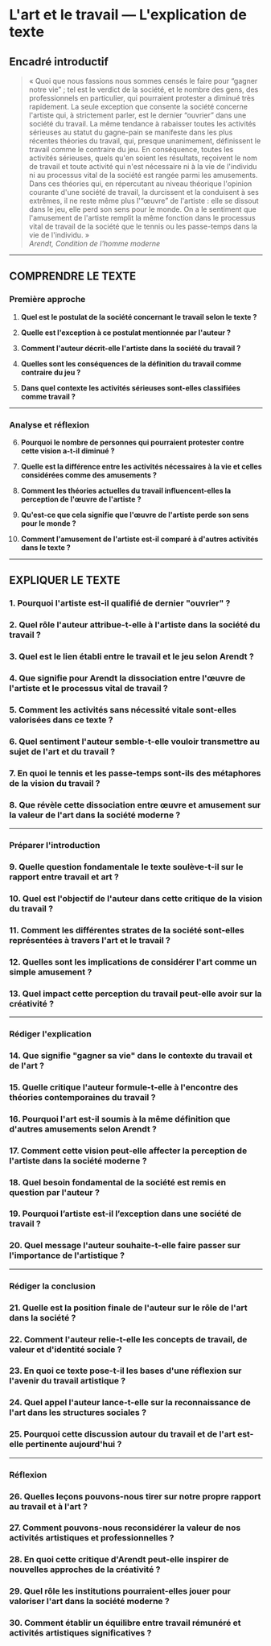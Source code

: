 # L'art et le travail — L'explication de texte

## Encadré introductif
> « Quoi que nous fassions nous sommes censés le faire pour “gagner notre vie” ; tel est le verdict de la société, et le nombre des gens, des professionnels en particulier, qui pourraient protester a diminué très rapidement. La seule exception que consente la société concerne l'artiste qui, à strictement parler, est le dernier “ouvrier” dans une société du travail. La même tendance à rabaisser toutes les activités sérieuses au statut du gagne-pain se manifeste dans les plus récentes théories du travail, qui, presque unanimement, définissent le travail comme le contraire du jeu. En conséquence, toutes les activités sérieuses, quels qu'en soient les résultats, reçoivent le nom de travail et toute activité qui n'est nécessaire ni à la vie de l'individu ni au processus vital de la société est rangée parmi les amusements. Dans ces théories qui, en répercutant au niveau théorique l'opinion courante d'une société de travail, la durcissent et la conduisent à ses extrêmes, il ne reste même plus l'“œuvre” de l'artiste : elle se dissout dans le jeu, elle perd son sens pour le monde. On a le sentiment que l'amusement de l'artiste remplit la même fonction dans le processus vital de travail de la société que le tennis ou les passe-temps dans la vie de l'individu. »  
> *Arendt, Condition de l'homme moderne*

---

## COMPRENDRE LE TEXTE

### Première approche

1. **Quel est le postulat de la société concernant le travail selon le texte ?**

2. **Quelle est l'exception à ce postulat mentionnée par l'auteur ?**

3. **Comment l'auteur décrit-elle l'artiste dans la société du travail ?**

4. **Quelles sont les conséquences de la définition du travail comme contraire du jeu ?**

5. **Dans quel contexte les activités sérieuses sont-elles classifiées comme travail ?**

---

### Analyse et réflexion

6. **Pourquoi le nombre de personnes qui pourraient protester contre cette vision a-t-il diminué ?**

7. **Quelle est la différence entre les activités nécessaires à la vie et celles considérées comme des amusements ?**

8. **Comment les théories actuelles du travail influencent-elles la perception de l'œuvre de l'artiste ?**

9. **Qu'est-ce que cela signifie que l'œuvre de l'artiste perde son sens pour le monde ?**

10. **Comment l'amusement de l'artiste est-il comparé à d'autres activités dans le texte ?**

---

## EXPLIQUER LE TEXTE

### 1. Pourquoi l'artiste est-il qualifié de dernier "ouvrier" ?

### 2. Quel rôle l'auteur attribue-t-elle à l'artiste dans la société du travail ?

### 3. Quel est le lien établi entre le travail et le jeu selon Arendt ?

### 4. Que signifie pour Arendt la dissociation entre l'œuvre de l'artiste et le processus vital de travail ?

### 5. Comment les activités sans nécessité vitale sont-elles valorisées dans ce texte ?

### 6. Quel sentiment l'auteur semble-t-elle vouloir transmettre au sujet de l'art et du travail ?

### 7. En quoi le tennis et les passe-temps sont-ils des métaphores de la vision du travail ? 

### 8. Que révèle cette dissociation entre œuvre et amusement sur la valeur de l'art dans la société moderne ?

---

### Préparer l'introduction

### 9. Quelle question fondamentale le texte soulève-t-il sur le rapport entre travail et art ?

### 10. Quel est l'objectif de l'auteur dans cette critique de la vision du travail ?

### 11. Comment les différentes strates de la société sont-elles représentées à travers l'art et le travail ?

### 12. Quelles sont les implications de considérer l'art comme un simple amusement ?

### 13. Quel impact cette perception du travail peut-elle avoir sur la créativité ?

---

### Rédiger l'explication

### 14. Que signifie "gagner sa vie" dans le contexte du travail et de l'art ?

### 15. Quelle critique l'auteur formule-t-elle à l'encontre des théories contemporaines du travail ?

### 16. Pourquoi l'art est-il soumis à la même définition que d'autres amusements selon Arendt ?

### 17. Comment cette vision peut-elle affecter la perception de l'artiste dans la société moderne ?

### 18. Quel besoin fondamental de la société est remis en question par l'auteur ?

### 19. Pourquoi l’artiste est-il l’exception dans une société de travail ?

### 20. Quel message l'auteur souhaite-t-elle faire passer sur l'importance de l'artistique ?

---

### Rédiger la conclusion

### 21. Quelle est la position finale de l'auteur sur le rôle de l'art dans la société ?

### 22. Comment l'auteur relie-t-elle les concepts de travail, de valeur et d'identité sociale ?

### 23. En quoi ce texte pose-t-il les bases d'une réflexion sur l'avenir du travail artistique ?

### 24. Quel appel l'auteur lance-t-elle sur la reconnaissance de l'art dans les structures sociales ?

### 25. Pourquoi cette discussion autour du travail et de l'art est-elle pertinente aujourd'hui ?

---

### Réflexion

### 26. Quelles leçons pouvons-nous tirer sur notre propre rapport au travail et à l'art ?

### 27. Comment pouvons-nous reconsidérer la valeur de nos activités artistiques et professionnelles ?

### 28. En quoi cette critique d'Arendt peut-elle inspirer de nouvelles approches de la créativité ?

### 29. Quel rôle les institutions pourraient-elles jouer pour valoriser l'art dans la société moderne ?

### 30. Comment établir un équilibre entre travail rémunéré et activités artistiques significatives ?